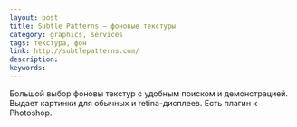 ```yaml
---
layout: post
title: Subtle Patterns — фоновые текстуры
category: graphics, services
tags: текстура, фон
link: http://subtlepatterns.com/
description:
keywords:
---
```


<p>Большой выбор фоновы текстур с удобным поиском и демонстрацией. Выдает картинки для обычных и retina-дисплеев. Есть плагин к Photoshop.</p>

